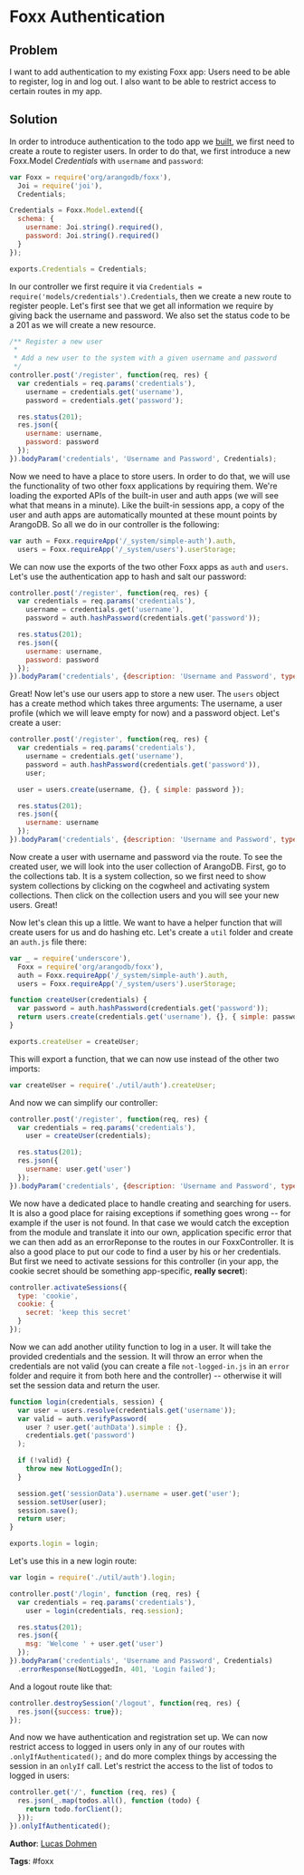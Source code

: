 # Foxx Authentication

## Problem

I want to add authentication to my existing Foxx app: Users need to be able to register, log in and log out. I also want to be able to restrict access to certain routes in my app.

## Solution

In order to introduce authentication to the todo app we [built](https://docs.arangodb.com/cookbook/FoxxFirstSteps.html), we first need to create a route to register users. In order to do that, we first introduce a new Foxx.Model *Credentials* with `username` and `password`:

```js
var Foxx = require('org/arangodb/foxx'),
  Joi = require('joi'),
  Credentials;

Credentials = Foxx.Model.extend({
  schema: {
    username: Joi.string().required(),
    password: Joi.string().required()
  }
});

exports.Credentials = Credentials;
```

In our controller we first require it via `Credentials = require('models/credentials').Credentials`, then we create a new route to register people. Let's first see that we get all information we require by giving back the username and password. We also set the status code to be a 201 as we will create a new resource.

```js
/** Register a new user
 *
 * Add a new user to the system with a given username and password
 */
controller.post('/register', function(req, res) {
  var credentials = req.params('credentials'),
    username = credentials.get('username'),
    password = credentials.get('password');

  res.status(201);
  res.json({
    username: username,
    password: password
  });
}).bodyParam('credentials', 'Username and Password', Credentials);
```

Now we need to have a place to store users. In order to do that, we will use the functionality of two other foxx applications by requiring them. We're loading the exported APIs of the built-in user and auth apps (we will see what that means in a minute). Like the built-in sessions app, a copy of the user and auth apps are automatically mounted at these mount points by ArangoDB. So all we do in our controller is the following:

```js
var auth = Foxx.requireApp('/_system/simple-auth').auth,
  users = Foxx.requireApp('/_system/users').userStorage;
```

We can now use the exports of the two other Foxx apps as `auth` and `users`. Let's use the authentication app to hash and salt our password:

```js
controller.post('/register', function(req, res) {
  var credentials = req.params('credentials'),
    username = credentials.get('username'),
    password = auth.hashPassword(credentials.get('password'));

  res.status(201);
  res.json({
    username: username,
    password: password
  });
}).bodyParam('credentials', {description: 'Username and Password', type: Credentials});
```

Great! Now let's use our users app to store a new user. The `users` object has a create method which takes three arguments: The username, a user profile (which we will leave empty for now) and a password object. Let's create a user:

```js
controller.post('/register', function(req, res) {
  var credentials = req.params('credentials'),
    username = credentials.get('username'),
    password = auth.hashPassword(credentials.get('password')),
    user;

  user = users.create(username, {}, { simple: password });

  res.status(201);
  res.json({
    username: username
  });
}).bodyParam('credentials', {description: 'Username and Password', type: Credentials});
```

Now create a user with username and password via the route. To see the created user, we will look into the user collection of ArangoDB. First, go to the collections tab. It is a system collection, so we first need to show system collections by clicking on the cogwheel and activating system collections. Then click on the collection users and you will see your new users. Great!

Now let's clean this up a little. We want to have a helper function that will create users for us and do hashing etc. Let's create a `util` folder and create an `auth.js` file there:

```js
var _ = require('underscore'),
  Foxx = require('org/arangodb/foxx'),
  auth = Foxx.requireApp('/_system/simple-auth').auth,
  users = Foxx.requireApp('/_system/users').userStorage;

function createUser(credentials) {
  var password = auth.hashPassword(credentials.get('password'));
  return users.create(credentials.get('username'), {}, { simple: password });
}

exports.createUser = createUser;
```

This will export a function, that we can now use instead of the other two imports:

```js
var createUser = require('./util/auth').createUser;
```

And now we can simplify our controller:

```js
controller.post('/register', function(req, res) {
  var credentials = req.params('credentials'),
    user = createUser(credentials);

  res.status(201);
  res.json({
    username: user.get('user')
  });
}).bodyParam('credentials', {description: 'Username and Password', type: Credentials});
```

We now have a dedicated place to handle creating and searching for users. It is also a good place for raising exceptions if something goes wrong -- for example if the user is not found. In that case we would catch the exception from the module and translate it into our own, application specific error that we can then add as an errorReponse to the routes in our FoxxController. It is also a good place to put our code to find a user by his or her credentials. But first we need to activate sessions for this controller (in your app, the cookie secret should be something app-specific, **really secret**):

```js
controller.activateSessions({
  type: 'cookie',
  cookie: {
    secret: 'keep this secret'
  }
});
```

Now we can add another utility function to log in a user. It will take the provided credentials and the session. It will throw an error when the credentials are not valid (you can create a file `not-logged-in.js` in an `error` folder and require it from both here and the controller) -- otherwise it will set the session data and return the user.

```js
function login(credentials, session) {
  var user = users.resolve(credentials.get('username'));
  var valid = auth.verifyPassword(
    user ? user.get('authData').simple : {},
    credentials.get('password')
  );

  if (!valid) {
    throw new NotLoggedIn();
  }

  session.get('sessionData').username = user.get('user');
  session.setUser(user);
  session.save();
  return user;
}

exports.login = login;
```

Let's use this in a new login route:

```js
var login = require('./util/auth').login;

controller.post('/login', function (req, res) {
  var credentials = req.params('credentials'),
    user = login(credentials, req.session);

  res.status(201);
  res.json({
    msg: 'Welcome ' + user.get('user')
  });
}).bodyParam('credentials', 'Username and Password', Credentials)
  .errorResponse(NotLoggedIn, 401, 'Login failed');
```

And a logout route like that:

```js
controller.destroySession('/logout', function(req, res) {
  res.json({success: true});
});
```

And now we have authentication and registration set up. We can now restrict access to logged in users only in any of our routes with `.onlyIfAuthenticated();` and do more complex things by accessing the session in an `onlyIf` call. Let's restrict the access to the list of todos to logged in users:

```js
controller.get('/', function (req, res) {
  res.json(_.map(todos.all(), function (todo) {
    return todo.forClient();
  }));
}).onlyIfAuthenticated();
```

**Author**: [Lucas Dohmen](https://github.com/moonglum)

**Tags**: #foxx
